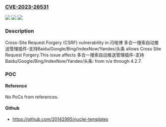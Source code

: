 ### [CVE-2023-26531](https://cve.mitre.org/cgi-bin/cvename.cgi?name=CVE-2023-26531)
![](https://img.shields.io/static/v1?label=Product&message=%E5%A4%9A%E5%90%88%E4%B8%80%E6%90%9C%E7%B4%A2%E8%87%AA%E5%8A%A8%E6%8E%A8%E9%80%81%E7%AE%A1%E7%90%86%E6%8F%92%E4%BB%B6-%E6%94%AF%E6%8C%81Baidu%2FGoogle%2FBing%2FIndexNow%2FYandex%2F%E5%A4%B4%E6%9D%A1&color=blue)
![](https://img.shields.io/static/v1?label=Version&message=n%2Fa&color=blue)
![](https://img.shields.io/static/v1?label=Vulnerability&message=CWE-352%20Cross-Site%20Request%20Forgery%20(CSRF)&color=brighgreen)

### Description

Cross-Site Request Forgery (CSRF) vulnerability in 闪电博 多合一搜索自动推送管理插件-支持Baidu/Google/Bing/IndexNow/Yandex/头条 allows Cross Site Request Forgery.This issue affects 多合一搜索自动推送管理插件-支持Baidu/Google/Bing/IndexNow/Yandex/头条: from n/a through 4.2.7.

### POC

#### Reference
No PoCs from references.

#### Github
- https://github.com/20142995/nuclei-templates

